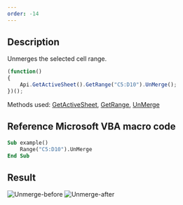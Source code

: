 ```yaml
---
order: -14
---
```


## Description

Unmerges the selected cell range.

``` javascript
(function()
{
    Api.GetActiveSheet().GetRange("C5:D10").UnMerge();
})();
```

Methods used: [GetActiveSheet](/officeapi/spreadsheetapi/api/getactivesheet), [GetRange](/officeapi/spreadsheetapi/apiworksheet/getrange), [UnMerge](/officeapi/spreadsheetapi/apirange/unmerge)

## Reference Microsoft VBA macro code

``` vb
Sub example()
    Range("C5:D10").UnMerge
End Sub
```

## Result

![Unmerge-before](/assets/images/plugins/unmerge_cells_before.png) ![Unmerge-after](/assets/images/plugins/unmerge_cells_after.png)
